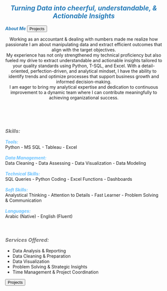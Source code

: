 ## ***<center><span style="color:#267CB9">Turning Data into cheerful, understandable, & Actionable Insights</span></center>***


<span style="color:#267CB9"><strong><em> About Me </em></strong></span> 
<button name="button" onclick="http://hend-a-ghafour.github.io/Projects"> Projects </button>


<p><center> Working as an accountant & dealing with numbers made me realize how passionate I am about manipulating data and extract efficient outcomes that align with the target objectives.<br>
My experience has not only strengthened my technical proficiency but also fueled my drive to extract understandable and actionable insights tailored to your quality standards using Python, T-SQL, and Excel. With a detail-oriented, perfection-driven, and analytical mindset, I have the ability to identify trends and optimize processes that support business growth and informed decision-making.<br>
I am eager to bring my analytical expertise and dedication to continuous improvement to a dynamic team where I can contribute meaningfully to achieving organizational success.</center></p><br> <br> <br> 

### ***<span style="color:#727272"> Skills: </span>***
***<span style="color:#6bc2ff"> Tools: </span>***<br>   Python - MS SQL - Tableau - Excel <br> <br> 
***<span style="color:#6bc2ff"> Data Management: </span>***<br>   Data Cleaning - Data Assessing - Data Visualization - Data Modeling <br> <br> 
***<span style="color:#6bc2ff">  Technical Skills: </span>***<br>   SQL Queries - Python Coding - Excel Functions - Dashboards <br> <br> 
***<span style="color:#6bc2ff"> Soft Skills: </span>***<br>   Analystical Thinking - Attention to Details -  Fast Learner - Problem Solving & Communication <br> <br> 
***<span style="color:#6bc2ff"> Languages: </span>***<br>   Arabic (Native) - English (Fluent) <br> <br> <br> 

### ***<span style="color:#727272"> Services Offered: </span>***
- Data Analysis & Reporting
- Data Cleaning & Preparation
- Data Visualization
- Problem Solving & Strategic Insights
- Time Management & Project Coordination

<button name="button" onclick="http://hend-a-ghafour.github.io/Projects"> Projects </button>
